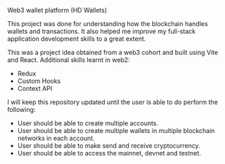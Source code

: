 Web3 wallet platform (HD Wallets)

This project was done for understanding how the blockchain handles wallets and transactions.
It also helped me improve my full-stack application development skills to a great extent.

This was a project idea obtained from a web3 cohort and built using Vite and React.
Additional skills learnt in web2:
- Redux
- Custom Hooks
- Context API

I will keep this repository updated until the user is able to do perform the following:
- User should be able to create multiple accounts.
- User should be able to create multiple wallets in multiple blockchain networks in each account.
- User should be able to make send and receive cryptocurrency.
- User should be able to access the mainnet, devnet and testnet.

